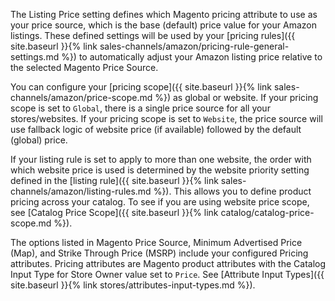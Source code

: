 
The Listing Price setting defines which Magento pricing attribute to use as your price source, which is the base (default) price value for your Amazon listings. These defined settings will be used by your [pricing rules]({{ site.baseurl }}{% link sales-channels/amazon/pricing-rule-general-settings.md %}) to automatically adjust your Amazon listing price relative to the selected Magento Price Source.

You can configure your [pricing scope]({{ site.baseurl }}{% link sales-channels/amazon/price-scope.md %}) as global or website. If your pricing scope is set to `Global`, there is a single price source for all your stores/websites. If your pricing scope is set to `Website`, the price source will use fallback logic of website price (if available) followed by the default (global) price.

If your listing rule is set to apply to more than one website, the order with which website price is used is determined by the website priority setting defined in the [listing rule]({{ site.baseurl }}{% link sales-channels/amazon/listing-rules.md %}). This allows you to define product pricing across your catalog. To see if you are using website price scope, see [Catalog Price Scope]({{ site.baseurl }}{% link catalog/catalog-price-scope.md %}).

The options listed in Magento Price Source, Minimum Advertised Price (Map), and Strike Through Price (MSRP) include your configured Pricing attributes. Pricing attributes are Magento product attributes with the Catalog Input Type for Store Owner value set to `Price`. See [Attribute Input Types]({{ site.baseurl }}{% link stores/attributes-input-types.md %}).
